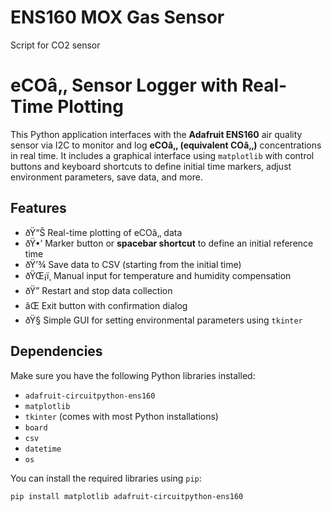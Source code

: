 # ENS160 MOX Gas Sensor
Script for CO2 sensor

# eCOâ‚‚ Sensor Logger with Real-Time Plotting

This Python application interfaces with the **Adafruit ENS160** air quality sensor via I2C to monitor and log **eCOâ‚‚ (equivalent COâ‚‚)** concentrations in real time. It includes a graphical interface using `matplotlib` with control buttons and keyboard shortcuts to define initial time markers, adjust environment parameters, save data, and more.

## Features

- ðŸ“Š Real-time plotting of eCOâ‚‚ data
- ðŸ•’ Marker button or **spacebar shortcut** to define an initial reference time
- ðŸ’¾ Save data to CSV (starting from the initial time)
- ðŸŒ¡ï¸ Manual input for temperature and humidity compensation
- ðŸ” Restart and stop data collection
- âŒ Exit button with confirmation dialog
- ðŸ§­ Simple GUI for setting environmental parameters using `tkinter`

## Dependencies

Make sure you have the following Python libraries installed:

- `adafruit-circuitpython-ens160`
- `matplotlib`
- `tkinter` (comes with most Python installations)
- `board`
- `csv`
- `datetime`
- `os`

You can install the required libraries using `pip`:

```bash
pip install matplotlib adafruit-circuitpython-ens160

